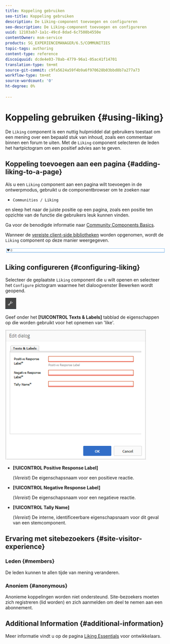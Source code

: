 ```yaml
---
title: Koppeling gebruiken
seo-title: Koppeling gebruiken
description: De Liking-component toevoegen en configureren
seo-description: De Liking-component toevoegen en configureren
uuid: 12103ab7-1a1c-49cd-8dad-6c7508b4550e
contentOwner: msm-service
products: SG_EXPERIENCEMANAGER/6.5/COMMUNITIES
topic-tags: authoring
content-type: reference
discoiquuid: dcde4e03-78ab-4779-96a1-05ac41f14701
translation-type: tm+mt
source-git-commit: c9fa5624a59f4b9a6f970628b03bbd8b7a277a73
workflow-type: tm+mt
source-wordcount: '0'
ht-degree: 0%

---
```



# Koppeling gebruiken {#using-liking}

De `Liking` component is een nuttig hulpmiddel dat gebruikers toestaat om een mening over een bepaald stuk van inhoud, zoals een commentaar binnen een forum te uiten. Met de `Liking` component selecteren de leden het hartpictogram om een positief advies aan te geven.

## Koppeling toevoegen aan een pagina {#adding-liking-to-a-page}

Als u een `Liking` component aan een pagina wilt toevoegen in de ontwerpmodus, gebruikt u de componentbrowser om te zoeken naar

* `Communities / Liking`

en sleep het naar de juiste positie op een pagina, zoals een positie ten opzichte van de functie die gebruikers leuk kunnen vinden.

Ga voor de benodigde informatie naar [Community Components Basics](basics.md).

Wanneer de [vereiste client-side bibliotheken](essentials-liking.md#essentials-for-client-side) worden opgenomen, wordt de `Liking` component op deze manier weergegeven.

![koppelingscomponent](assets/liking-component.png)

## Liking configureren {#configuring-liking}

Selecteer de geplaatste `Liking` component die u wilt openen en selecteer het `Configure` pictogram waarmee het dialoogvenster Bewerken wordt geopend.

![configure-new](assets/configure-new.png)

Geef onder het **[!UICONTROL Texts & Labels]** tabblad de eigenschappen op die worden gebruikt voor het opnemen van &#39;like&#39;.

![configureren-koppelen](assets/configure-liking.png)

* **[!UICONTROL Positive Response Label]**

   (*Vereist*) De eigenschapsnaam voor een positieve reactie.

* **[!UICONTROL Negative Response Label]**

   (*Vereist*) De eigenschapsnaam voor een negatieve reactie.

* **[!UICONTROL Tally Name]**

   (*Vereist*) De interne, identificeerbare eigenschapsnaam voor dit geval van een stemcomponent.

## Ervaring met sitebezoekers {#site-visitor-experience}

### Leden {#members}

De leden kunnen te allen tijde van mening veranderen.

### Anoniem {#anonymous}

Anonieme koppelingen worden niet ondersteund. Site-bezoekers moeten zich registreren (lid worden) en zich aanmelden om deel te nemen aan een abonnement.

## Additional Information {#additional-information}

Meer informatie vindt u op de pagina [Liking Essentials](essentials-liking.md) voor ontwikkelaars.
